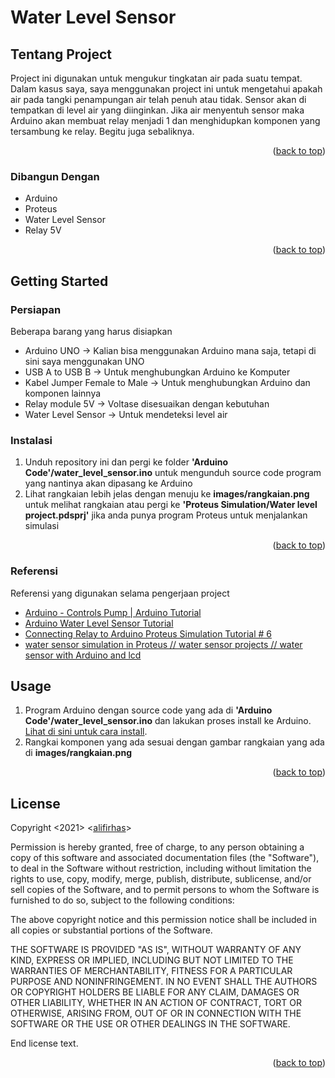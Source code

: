 <div id="top"></div>

# Water Level Sensor

<!-- ABOUT THE PROJECT -->
## Tentang Project

Project ini digunakan untuk mengukur tingkatan air pada suatu tempat. Dalam kasus saya, saya menggunakan project ini untuk mengetahui apakah air pada tangki penampungan air telah penuh atau tidak. Sensor akan di tempatkan di level air yang diinginkan. Jika air menyentuh sensor maka Arduino akan membuat relay menjadi 1 dan menghidupkan komponen yang tersambung ke relay. Begitu juga sebaliknya.

<p align="right">(<a href="#top">back to top</a>)</p>

### Dibangun Dengan

* Arduino
* Proteus
* Water Level Sensor
* Relay 5V

<p align="right">(<a href="#top">back to top</a>)</p>

<!-- GETTING STARTED -->
## Getting Started

### Persiapan

Beberapa barang yang harus disiapkan
  
- Arduino UNO -> Kalian bisa menggunakan Arduino mana saja, tetapi di sini saya menggunakan UNO
- USB A to USB B -> Untuk menghubungkan Arduino ke Komputer
- Kabel Jumper Female to Male -> Untuk menghubungkan Arduino dan komponen lainnya
- Relay module 5V -> Voltase disesuaikan dengan kebutuhan
- Water Level Sensor -> Untuk mendeteksi level air
 
### Instalasi

1. Unduh repository ini dan pergi ke folder **'Arduino Code'/water_level_sensor.ino** untuk mengunduh source code program yang nantinya akan dipasang ke Arduino
2. Lihat rangkaian lebih jelas dengan menuju ke **images/rangkaian.png** untuk melihat rangkaian atau pergi ke **'Proteus Simulation/Water level project.pdsprj'** jika anda punya program Proteus untuk menjalankan simulasi


<p align="right">(<a href="#top">back to top</a>)</p>

### Referensi
Referensi yang digunakan selama pengerjaan project
- [Arduino - Controls Pump | Arduino Tutorial](https://arduinogetstarted.com/tutorials/arduino-controls-pump)
- [Arduino Water Level Sensor Tutorial](https://www.youtube.com/watch?v=n7WRi5U5lQk&ab_channel=TheGeekPub)
- [Connecting Relay to Arduino Proteus Simulation Tutorial # 6](https://www.youtube.com/watch?v=amD530DC0FY&ab_channel=NovaTechnologies)
- [water sensor simulation in Proteus // water sensor projects // water sensor with Arduino and lcd](https://www.youtube.com/watch?v=PHysfQ8be-M&ab_channel=EInfotainment)

<!-- USAGE EXAMPLES -->
## Usage

1. Program Arduino dengan source code yang ada di **'Arduino Code'/water_level_sensor.ino** dan lakukan proses install ke Arduino. [Lihat di sini untuk cara install](https://www.youtube.com/watch?v=5OtMqr5hGjE&ab_channel=techydiy).
2. Rangkai komponen yang ada sesuai dengan gambar rangkaian yang ada di  **images/rangkaian.png**

<p align="right">(<a href="#top">back to top</a>)</p>

<!-- LICENSE -->
## License

Copyright <2021> <[alifirhas](https://github.com/alifirhas)>

Permission is hereby granted, free of charge, to any person obtaining a copy of this software and associated documentation files (the "Software"), to deal in the Software without restriction, including without limitation the rights to use, copy, modify, merge, publish, distribute, sublicense, and/or sell copies of the Software, and to permit persons to whom the Software is furnished to do so, subject to the following conditions:

The above copyright notice and this permission notice shall be included in all copies or substantial portions of the Software.

THE SOFTWARE IS PROVIDED "AS IS", WITHOUT WARRANTY OF ANY KIND, EXPRESS OR IMPLIED, INCLUDING BUT NOT LIMITED TO THE WARRANTIES OF MERCHANTABILITY, FITNESS FOR A PARTICULAR PURPOSE AND NONINFRINGEMENT. IN NO EVENT SHALL THE AUTHORS OR COPYRIGHT HOLDERS BE LIABLE FOR ANY CLAIM, DAMAGES OR OTHER LIABILITY, WHETHER IN AN ACTION OF CONTRACT, TORT OR OTHERWISE, ARISING FROM, OUT OF OR IN CONNECTION WITH THE SOFTWARE OR THE USE OR OTHER DEALINGS IN THE SOFTWARE.

End license text.

<p align="right">(<a href="#top">back to top</a>)</p>
